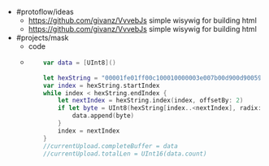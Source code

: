 - #protoflow/ideas
	- https://github.com/givanz/VvvebJs simple wisywig for building html
	- https://github.com/givanz/VvvebJs simple wisywig for building html
- #projects/mask
	- code
	- ```swift
	      var data = [UInt8]()
	      
	      let hexString = "00001fe01ff00c100010000003e007b00d900d90059007900000000007100d1009900cf0046000000c001ff00c100c100000ffffffffffffffffffffffffffffffffffffffffffffffffffffffffffffffffffffffffffffffffffffffffffffffffffffffffffffffffffffffffffffffffffffffffffffffffffffff"
	      var index = hexString.startIndex
	      while index < hexString.endIndex {
	          let nextIndex = hexString.index(index, offsetBy: 2)
	          if let byte = UInt8(hexString[index..<nextIndex], radix: 16) {
	              data.append(byte)
	          }
	          index = nextIndex
	      }
	      //currentUpload.completeBuffer = data
	      //currentUpload.totalLen = UInt16(data.count)
	  ```